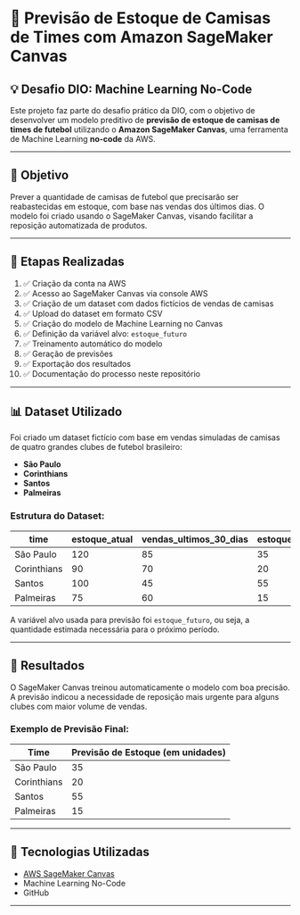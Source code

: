# 👕 Previsão de Estoque de Camisas de Times com Amazon SageMaker Canvas

## 💡 Desafio DIO: Machine Learning No-Code

Este projeto faz parte do desafio prático da DIO, com o objetivo de desenvolver um modelo preditivo de **previsão de estoque de camisas de times de futebol** utilizando o **Amazon SageMaker Canvas**, uma ferramenta de Machine Learning **no-code** da AWS.

---

## 🎯 Objetivo

Prever a quantidade de camisas de futebol que precisarão ser reabastecidas em estoque, com base nas vendas dos últimos dias. O modelo foi criado usando o SageMaker Canvas, visando facilitar a reposição automatizada de produtos.

---

## 🚀 Etapas Realizadas

1. ✅ Criação da conta na AWS
2. ✅ Acesso ao SageMaker Canvas via console AWS
3. ✅ Criação de um dataset com dados fictícios de vendas de camisas
4. ✅ Upload do dataset em formato CSV
5. ✅ Criação do modelo de Machine Learning no Canvas
6. ✅ Definição da variável alvo: `estoque_futuro`
7. ✅ Treinamento automático do modelo
8. ✅ Geração de previsões
9. ✅ Exportação dos resultados
10. ✅ Documentação do processo neste repositório

---

## 📊 Dataset Utilizado

Foi criado um dataset fictício com base em vendas simuladas de camisas de quatro grandes clubes de futebol brasileiro:

- **São Paulo**
- **Corinthians**
- **Santos**
- **Palmeiras**

### Estrutura do Dataset:
| time         | estoque_atual | vendas_ultimos_30_dias | estoque_futuro |
|--------------|----------------|--------------------------|----------------|
| São Paulo    | 120            | 85                       | 35             |
| Corinthians  | 90             | 70                       | 20             |
| Santos       | 100            | 45                       | 55             |
| Palmeiras    | 75             | 60                       | 15             |

A variável alvo usada para previsão foi `estoque_futuro`, ou seja, a quantidade estimada necessária para o próximo período.

---

## 🤖 Resultados

O SageMaker Canvas treinou automaticamente o modelo com boa precisão. A previsão indicou a necessidade de reposição mais urgente para alguns clubes com maior volume de vendas.

### Exemplo de Previsão Final:

| Time         | Previsão de Estoque (em unidades) |
|--------------|-----------------------------------|
| São Paulo    | 35                                |
| Corinthians  | 20                                |
| Santos       | 55                                |
| Palmeiras    | 15                                |

---

## 🧠 Tecnologias Utilizadas

- [AWS SageMaker Canvas](https://aws.amazon.com/sagemaker/canvas/)
- Machine Learning No-Code
- GitHub

---
